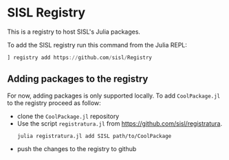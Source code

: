 # SISL Registry

This is a registry to host SISL's Julia packages.

To add the SISL registry run this command from the Julia REPL: 
```julia 
] registry add https://github.com/sisl/Registry
```

## Adding packages to the registry

For now, adding packages is only supported locally. To add `CoolPackage.jl` to the registry proceed as follow:
- clone the `CoolPackage.jl` repository 
- Use the script `registratura.jl` from https://github.com/sisl/registratura.
  ```
  julia registratura.jl add SISL path/to/CoolPackage
  ```
- push the changes to the registry to github
